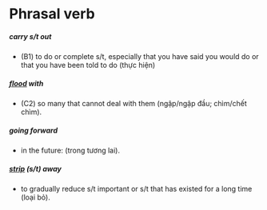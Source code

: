 # Phrasal verb
##### carry s/t out
- (B1) to do or complete s/t, especially that you have said you would do or that you have been told to do (thực hiện) 
##### [flood](b.md#flood) with
- (C2) so many that cannot deal with them (ngập/ngập đầu; chìm/chết chìm).
##### going forward
- in the future: (trong tương lai).
##### [strip](strip) (s/t) away
- to gradually reduce s/t important or s/t that has existed for a long time (loại bỏ).